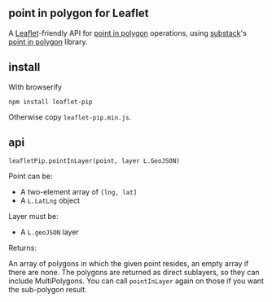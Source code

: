 ## point in polygon for Leaflet

A [Leaflet](http://leafletjs.com/)-friendly API for [point in polygon](http://en.wikipedia.org/wiki/Point_in_polygon)
operations, using [substack](https://github.com/substack)'s
[point in polygon](https://github.com/substack/point-in-polygon) library.

## install

With browserify

    npm install leaflet-pip

Otherwise copy `leaflet-pip.min.js`.

## api

`leafletPip.pointInLayer(point, layer L.GeoJSON)`

Point can be:

* A two-element array of `[lng, lat]`
* A `L.LatLng` object

Layer must be:

* A `L.geoJSON` layer

Returns:

An array of polygons in which the given point resides, an empty array if there
are none. The polygons are returned as direct sublayers, so they can include
MultiPolygons. You can call `pointInLayer` again on those if you want the
sub-polygon result.
